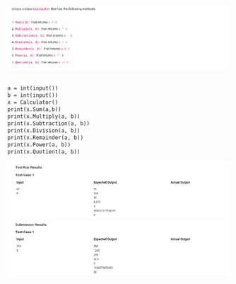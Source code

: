 ![alt text](image.png)

```

a = int(input())
b = int(input())
x = Calculator()
print(x.Sum(a,b))
print(x.Multiply(a, b))
print(x.Subtraction(a, b))
print(x.Division(a, b))
print(x.Remainder(a, b))
print(x.Power(a, b))
print(x.Quotient(a, b))
```

![alt text](image-1.png)